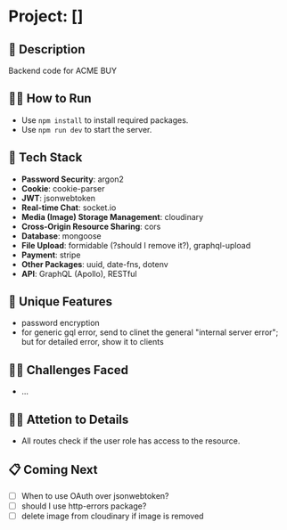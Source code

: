 # Project: []

## 🙊 Description

Backend code for ACME BUY

## 🏃‍➡️ How to Run

- Use `npm install` to install required packages.
- Use `npm run dev` to start the server.

## 🥞 Tech Stack

- **Password Security**: argon2
- **Cookie**: cookie-parser
- **JWT**: jsonwebtoken
- **Real-time Chat**: socket.io
- **Media (Image) Storage Management**: cloudinary
- **Cross-Origin Resource Sharing**: cors
- **Database**: mongoose
- **File Upload**: formidable (?should I remove it?), graphql-upload
- **Payment**: stripe
- **Other Packages**: uuid, date-fns, dotenv
- **API**: GraphQL (Apollo), RESTful

## 🦄 Unique Features

- password encryption
- for generic gql error, send to clinet the general "internal server error"; but for detailed error, show it to clients

## 🏋️‍♀️ Challenges Faced

- ...

## 🏋️‍♀️ Attetion to Details

- All routes check if the user role has access to the resource.

## 📋 Coming Next

- [ ] When to use OAuth over jsonwebtoken?
- [ ] should I use http-errors package?
- [ ] delete image from cloudinary if image is removed
